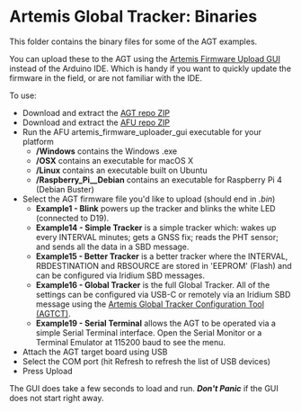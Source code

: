 # Artemis Global Tracker: Binaries

This folder contains the binary files for some of the AGT examples.

You can upload these to the AGT using the [Artemis Firmware Upload GUI](https://github.com/sparkfun/Artemis-Firmware-Upload-GUI) instead of the Arduino IDE.
Which is handy if you want to quickly update the firmware in the field, or are not familiar with the IDE.

To use:

* Download and extract the [AGT repo ZIP](https://github.com/sparkfun/Artemis_Global_Tracker/archive/main.zip)
* Download and extract the [AFU repo ZIP](https://github.com/sparkfun/Artemis-Firmware-Upload-GUI/archive/master.zip)
* Run the AFU artemis_firmware_uploader_gui executable for your platform
  * **/Windows** contains the Windows .exe
  * **/OSX** contains an executable for macOS X
  * **/Linux** contains an executable built on Ubuntu
  * **/Raspberry_Pi__Debian** contains an executable for Raspberry Pi 4 (Debian Buster)
* Select the AGT firmware file you'd like to upload (should end in *.bin*)
  * **Example1 - Blink** powers up the tracker and blinks the white LED (connected to D19).
  * **Example14 - Simple Tracker** is a simple tracker which: wakes up every INTERVAL minutes; gets a GNSS fix; reads the PHT sensor; and sends all the data in a SBD message.
  * **Example15 - Better Tracker** is a better tracker where the INTERVAL, RBDESTINATION and RBSOURCE are stored in 'EEPROM' (Flash) and can be configured via Iridium SBD messages.
  * **Example16 - Global Tracker** is the full Global Tracker. All of the settings can be configured via USB-C or remotely via an Iridium SBD message using the [Artemis Global Tracker Configuration Tool (AGTCT)](../Tools).
  * **Example19 - Serial Terminal** allows the AGT to be operated via a simple Serial Terminal interface. Open the Serial Monitor or a Terminal Emulator at 115200 baud to see the menu.
* Attach the AGT target board using USB
* Select the COM port (hit Refresh to refresh the list of USB devices)
* Press Upload

The GUI does take a few seconds to load and run. _**Don't Panic**_ if the GUI does not start right away.
